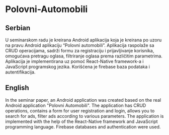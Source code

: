 # Polovni-Automobili

## Serbian
U seminarskom radu je kreirana Android aplikacija koja je kreirana po uzoru na pravu 
Android aplikaciju “Polovni automobili”. Aplikacija raspolaže sa CRUD operacijama, 
sadrži formu za registraciju i prijavljivanje korisnika, omogućava pretragu oglasa, 
filtriranje oglasa prema različitim parametrima. Aplikacija je implementirana uz pomoć 
React-Native framework-a i JavaScript programskog jezika. Korišćena je firebase baza 
podataka i autentifikacija.

## English
In the seminar paper, an Android application was created based on the real Android application "Polovni Automobili". 
The application has CRUD operations, contains a form for user registration and login, allows you to search for ads, 
filter ads according to various parameters. 
The application is implemented with the help of the React-Native framework and JavaScript programming language. 
Firebase databases and authentication were used.
